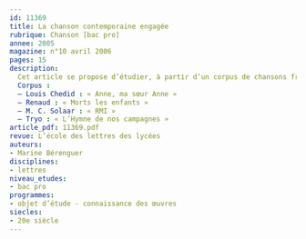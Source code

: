 ```yaml
---
id: 11369
title: La chanson contemporaine engagée
rubrique: Chanson [bac pro]
annee: 2005
magazine: n°10 avril 2006
pages: 15
description: 
  Cet article se propose d’étudier, à partir d’un corpus de chansons françaises contemporaines, les modalités de l’engagement de quelques artistes. Le genre hybride de la chanson, entre littérature et musique, semble particulièrement adapté à toucher les élèves, car l’image du chanteur bénéficie d’une large audience. La chanson engagée a posé, çà et là dans l’Histoire, des jalons incontournables, chaque période inspirant diversement les auteurs, à commencer par notre hymne national « La Marseillaise », peu de temps avant la célèbre « Carmagnole ». D’autres chants marqueront le Front populaire, la guerre, la Résistance, etc. Qu’en est-il de l’engagement actuel ? Il semble que, à de rares exceptions près, les artistes ne s’engagent pas tellement sur le plan politique, mais préfèrent les grandes causes, comme la lutte contre le racisme ou en faveur d’actions humanitaires…
  Corpus :
  – Louis Chedid : « Anne, ma sœur Anne »
  – Renaud : « Morts les enfants »
  – M. C. Solaar : « RMI »
  – Tryo : « L’Hymne de nos campagnes »
article_pdf: 11369.pdf
revue: L’école des lettres des lycées
auteurs:
- Marine Bérenguer
disciplines:
- lettres
niveau_etudes:
- bac pro
programmes:
- objet d’étude - connaissance des œuvres
siecles:
- 20e siècle
---
```

